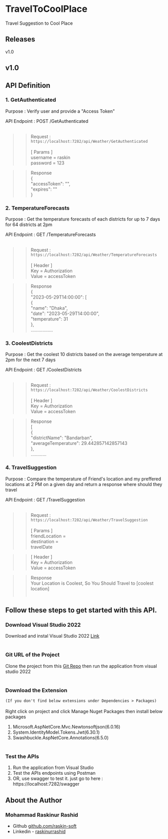 # TravelToCoolPlace
Travel Suggestion to Cool Place

## Releases
v1.0

## v1.0

## API Definition
### 1. GetAuthenticated
Purpose : Verify user and provide a "Access Token"</br>

API Endpoint : POST /GetAuthenticated </br></br>
>> Request : ``` https://localhost:7282/api/Weather/GetAuthenticated ``` </br></br>
[ Params ]</br>
username = raskin</br>
password = 123</br>

>> Response</br>
{</br>
    "accessToken": "",</br>
    "expires": ""</br>
}</br>

### 2. TemperatureForecasts
Purpose : Get the temperature forecasts of each districts for up to 7 days for 64 districts at 2pm</br>

API Endpoint : GET /TemperatureForecasts </br></br>
>> Request : ``` https://localhost:7282/api/Weather/TemperatureForecasts ``` </br></br>
[ Header ]</br>
Key = Authorization</br>
Value = accessToken</br>

>> Response</br>
{</br>
    "2023-05-29T14:00:00": [</br>
        {</br>
            "name": "Dhaka",</br>
            "date": "2023-05-29T14:00:00",</br>
            "temperature": 31</br>
        },</br>
        .................</br>

### 3. CoolestDistricts
Purpose : Get the coolest 10 districts based on the average temperature at 2pm for the next 7 days</br>

API Endpoint : GET /CoolestDistricts </br></br>
>> Request : ``` https://localhost:7282/api/Weather/CoolestDistricts ``` </br></br>
[ Header ]</br>
Key = Authorization</br>
Value = accessToken</br>

>> Response</br>
[</br>
    {</br>
        "districtName": "Bandarban",</br>
        "averageTemperature": 29.442857142857143</br>
    },</br>
    ............</br>

### 4. TravelSuggestion
Purpose : Compare the temperature of Friend's location and my preffered locations at 2 PM on a given day and return a response where should they travel</br>

API Endpoint : GET /TravelSuggestion </br></br>
>> Request : ``` https://localhost:7282/api/Weather/TravelSuggestion ``` </br></br>
[ Params ]</br>
friendLocation = </br>
destination = </br>
travelDate</br>

>> [ Header ]</br>
Key = Authorization</br>
Value = accessToken</br>

>> Response</br>
Your Location is Coolest, So You Should Travel to [coolest location] </br></br>

## Follow these steps to get started with this API.</br>

### Download Visual Studio 2022
Download and instal Visual Studio 2022 [Link](https://visualstudio.microsoft.com/vs/community/) </br></br>

### Git URL of the Project
Clone the project from this [Git Repo](https://github.com/raskin-soft/TravelToCoolPlace.git) then run the application from visual studio 2022 </br></br>

### Download the Extension 
``` (If you don't find below extensions under Dependencies > Packages) ``` </br></br>
Right click on project and click Manage Nuget Packages then install below packages
1. Microsoft.AspNetCore.Mvc.Newtonsoftjson(6.0.16)
2. System.IdentityModel.Tokens.Jwt(6.30.1)
3. Swashbuckle.AspNetCore.Annotations(6.5.0) </br></br>

### Test the APIs
1. Run the application from Visual Studio
2. Test the APIs endpoints using Postman
3. OR, use swagger to test it. just go to here : https://localhost:7282/swagger


## About the Author
### Mohammad Raskinur Rashid
- Github [github.com/raskin-soft](https://github.com/raskin-soft)
- Linkedin - [raskinurrashid](https://www.linkedin.com/in/raskinurrashid/)
